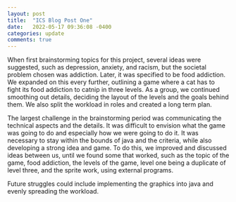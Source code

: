 ```yaml
---
layout: post
title:  "ICS Blog Post One"
date:   2022-05-17 09:36:08 -0400
categories: update
comments: true
---
```


When first brainstorming topics for this project, several ideas were suggested, such as depression, anxiety, and racism, but the societal problem chosen was addiction. Later, it was specified to be food addiction. We expanded on this every further, outlining a game where a cat has to fight its food addiction to catnip in three levels. As a group, we continued smoothing out details, deciding the layout of the levels and the goals behind them. We also split the workload in roles and created a long term plan.

The largest challenge in the brainstorming period was communicating the technical aspects and the details. It was difficult to envision what the game was going to do and especially how we were going to do it. It was necessary to stay within the bounds of java and the criteria, while also developing a strong idea and game. To do this, we improved and discussed ideas between us, until we found some that worked, such as the topic of the game, food addiction, the levels of the game, level one being a duplicate of level three, and the sprite work, using external programs. 

Future struggles could include implementing the graphics into java and evenly spreading the workload. 




